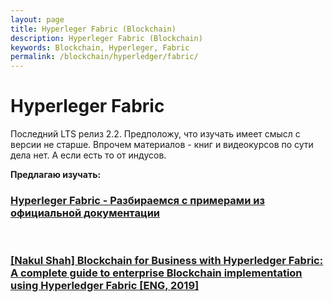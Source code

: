 ```yaml
---
layout: page
title: Hyperleger Fabric (Blockchain)
description: Hyperleger Fabric (Blockchain)
keywords: Blockchain, Hyperleger, Fabric
permalink: /blockchain/hyperledger/fabric/
---
```


# Hyperleger Fabric

Последний LTS релиз 2.2. Предположу, что изучать имеет смысл с версии не старше. Впрочем материалов - книг и видеокурсов по сути дела нет. А если есть то от индусов.

**Предлагаю изучать:**

### [Hyperleger Fabric - Разбираемся с примерами из официальной документации](/books/blockchain/hyperledger/fabric/blockchain-for-business-with-hyperledger-fabric/en/)

<br/>

### [[Nakul Shah] Blockchain for Business with Hyperledger Fabric: A complete guide to enterprise Blockchain implementation using Hyperledger Fabric [ENG, 2019]](/blockchain/hyperledger/fabric/official-docs/)
